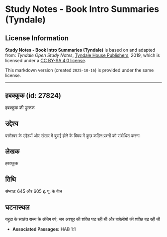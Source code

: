 # Study Notes - Book Intro Summaries (Tyndale)

## License Information

**Study Notes - Book Intro Summaries (Tyndale)** is based on and adapted from: _Tyndale Open Study Notes_, [Tyndale House Publishers](https://tyndaleopenresources.com/), 2019, which is licensed under a [CC BY-SA 4.0 license](https://creativecommons.org/licenses/by-sa/4.0/legalcode.en).

This markdown version (created `2025-10-16`) is provided under the same license.



--------------------------------

## हबक्कूक (id: 27824)

हबक्कूक की पुस्तक

उद्देश्य
--------

परमेश्वर के उद्देश्यों और संसार में बुराई होने के विषय में कुछ कठिन प्रश्नों को संबोधित करना

लेखक
----

हबक्कूक

तिथि
----

संभवतः 645 और 605 ई. पू. के बीच

घटनास्थल
--------

यहूदा के स्वतंत्र राज्य के अंतिम वर्ष, जब अश्शूर की शक्ति घट रही थी और बाबेलीयों की शक्ति बढ़ रही थी

* **Associated Passages:** HAB 1:1

